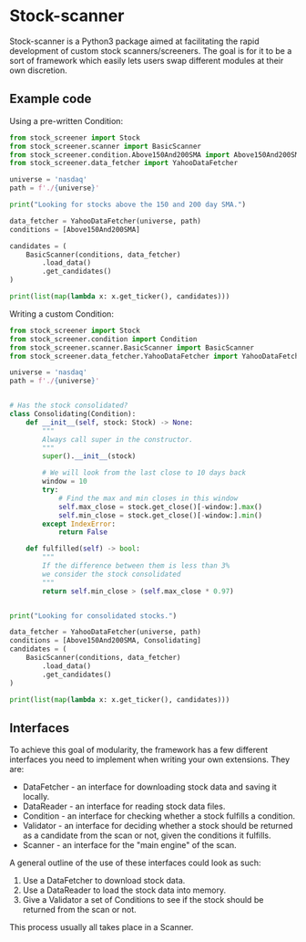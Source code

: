 # Stock-scanner
Stock-scanner is a Python3 package aimed at facilitating the rapid development of custom stock scanners/screeners. The goal is for it to be a sort of framework which easily lets users swap different modules at their own discretion.

## Example code
Using a pre-written Condition:

```python
from stock_screener import Stock
from stock_screener.scanner import BasicScanner
from stock_screener.condition.Above150And200SMA import Above150And200SMA
from stock_screener.data_fetcher import YahooDataFetcher

universe = 'nasdaq'
path = f'./{universe}'

print("Looking for stocks above the 150 and 200 day SMA.")

data_fetcher = YahooDataFetcher(universe, path)
conditions = [Above150And200SMA]

candidates = (
    BasicScanner(conditions, data_fetcher)
        .load_data()
        .get_candidates()
)

print(list(map(lambda x: x.get_ticker(), candidates)))
```
Writing a custom Condition:

```python
from stock_screener import Stock
from stock_screener.condition import Condition
from stock_screener.scanner.BasicScanner import BasicScanner
from stock_screener.data_fetcher.YahooDataFetcher import YahooDataFetcher

universe = 'nasdaq'
path = f'./{universe}'


# Has the stock consolidated?
class Consolidating(Condition):
    def __init__(self, stock: Stock) -> None:
        """
        Always call super in the constructor.
        """
        super().__init__(stock)

        # We will look from the last close to 10 days back
        window = 10
        try:
            # Find the max and min closes in this window
            self.max_close = stock.get_close()[-window:].max()
            self.min_close = stock.get_close()[-window:].min()
        except IndexError:
            return False

    def fulfilled(self) -> bool:
        """
        If the difference between them is less than 3%
        we consider the stock consolidated
        """
        return self.min_close > (self.max_close * 0.97)


print("Looking for consolidated stocks.")

data_fetcher = YahooDataFetcher(universe, path)
conditions = [Above150And200SMA, Consolidating]
candidates = (
    BasicScanner(conditions, data_fetcher)
        .load_data()
        .get_candidates()
)

print(list(map(lambda x: x.get_ticker(), candidates)))
```

## Interfaces

To achieve this goal of modularity, the framework has a few different interfaces you need to implement when writing your own extensions. They are:

- DataFetcher - an interface for downloading stock data and saving it locally.
- DataReader - an interface for reading stock data files.
- Condition - an interface for checking whether a stock fulfills a condition.
- Validator - an interface for deciding whether a stock should be returned as a candidate from the scan or not, given the conditions it fulfills.
- Scanner - an interface for the "main engine" of the scan.

A general outline of the use of these interfaces could look as such:

1. Use a DataFetcher to download stock data.
2. Use a DataReader to load the stock data into memory.
3. Give a Validator a set of Conditions to see if the stock should be returned from the scan or not.

This process usually all takes place in a Scanner.


